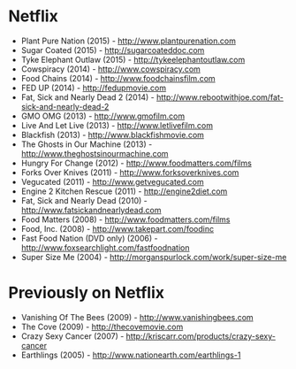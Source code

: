 # Netflix
- Plant Pure Nation (2015) - http://www.plantpurenation.com
- Sugar Coated (2015) - http://sugarcoateddoc.com
- Tyke Elephant Outlaw (2015) - http://tykeelephantoutlaw.com
- Cowspiracy (2014) - http://www.cowspiracy.com
- Food Chains (2014) - http://www.foodchainsfilm.com
- FED UP (2014) - http://fedupmovie.com
- Fat, Sick and Nearly Dead 2 (2014) - http://www.rebootwithjoe.com/fat-sick-and-nearly-dead-2
- GMO OMG (2013) - http://www.gmofilm.com
- Live And Let Live (2013) - http://www.letlivefilm.com
- Blackfish (2013) - http://www.blackfishmovie.com
- The Ghosts in Our Machine (2013) - http://www.theghostsinourmachine.com
- Hungry For Change (2012) - http://www.foodmatters.com/films
- Forks Over Knives (2011) - http://www.forksoverknives.com
- Vegucated (2011) - http://www.getvegucated.com
- Engine 2 Kitchen Rescue (2011) - http://engine2diet.com
- Fat, Sick and Nearly Dead (2010) - http://www.fatsickandnearlydead.com
- Food Matters (2008) - http://www.foodmatters.com/films
- Food, Inc. (2008) - http://www.takepart.com/foodinc
- Fast Food Nation (DVD only) (2006) - http://www.foxsearchlight.com/fastfoodnation
- Super Size Me (2004) - http://morganspurlock.com/work/super-size-me

# Previously on Netflix
- Vanishing Of The Bees (2009) - http://www.vanishingbees.com
- The Cove (2009) - http://thecovemovie.com 
- Crazy Sexy Cancer (2007) - http://kriscarr.com/products/crazy-sexy-cancer
- Earthlings (2005) - http://www.nationearth.com/earthlings-1
